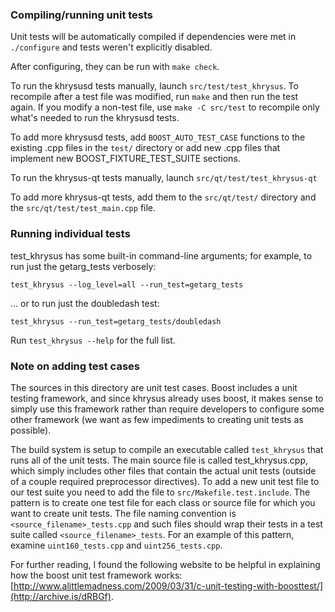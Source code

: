 ### Compiling/running unit tests

Unit tests will be automatically compiled if dependencies were met in `./configure`
and tests weren't explicitly disabled.

After configuring, they can be run with `make check`.

To run the khrysusd tests manually, launch `src/test/test_khrysus`. To recompile
after a test file was modified, run `make` and then run the test again. If you
modify a non-test file, use `make -C src/test` to recompile only what's needed
to run the khrysusd tests.

To add more khrysusd tests, add `BOOST_AUTO_TEST_CASE` functions to the existing
.cpp files in the `test/` directory or add new .cpp files that
implement new BOOST_FIXTURE_TEST_SUITE sections.

To run the khrysus-qt tests manually, launch `src/qt/test/test_khrysus-qt`

To add more khrysus-qt tests, add them to the `src/qt/test/` directory and
the `src/qt/test/test_main.cpp` file.

### Running individual tests

test_khrysus has some built-in command-line arguments; for
example, to run just the getarg_tests verbosely:

    test_khrysus --log_level=all --run_test=getarg_tests

... or to run just the doubledash test:

    test_khrysus --run_test=getarg_tests/doubledash

Run `test_khrysus --help` for the full list.

### Note on adding test cases

The sources in this directory are unit test cases.  Boost includes a
unit testing framework, and since khrysus already uses boost, it makes
sense to simply use this framework rather than require developers to
configure some other framework (we want as few impediments to creating
unit tests as possible).

The build system is setup to compile an executable called `test_khrysus`
that runs all of the unit tests.  The main source file is called
test_khrysus.cpp, which simply includes other files that contain the
actual unit tests (outside of a couple required preprocessor
directives). To add a new unit test file to our test suite you need
to add the file to `src/Makefile.test.include`. The pattern is to
create one test file for each class or source file for which you want
to create unit tests.  The file naming convention is
`<source_filename>_tests.cpp` and such files should wrap their tests
in a test suite called `<source_filename>_tests`.  For an example of
this pattern, examine `uint160_tests.cpp` and `uint256_tests.cpp`.

For further reading, I found the following website to be helpful in
explaining how the boost unit test framework works:
[http://www.alittlemadness.com/2009/03/31/c-unit-testing-with-boosttest/](http://archive.is/dRBGf).
